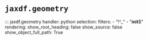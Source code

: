 # `jaxdf.geometry`

::: jaxdf.geometry
    handler: python
    selection:
        filters:
            - "!^_"
            - "__init__$"
    rendering:
        show_root_heading: false
        show_source: false
        show_object_full_path: True